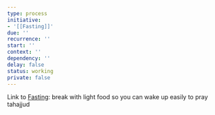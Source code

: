 ```yaml
---
type: process
initiative:
- '[[Fasting]]'
due: ''
recurrence: ''
start: ''
context: ''
dependency: ''
delay: false
status: working
private: false
---
```


Link to [Fasting](docs/sidebar1/Initiatives/worship/Fasting.md): break with light food so you can wake up easily to pray tahajjud
